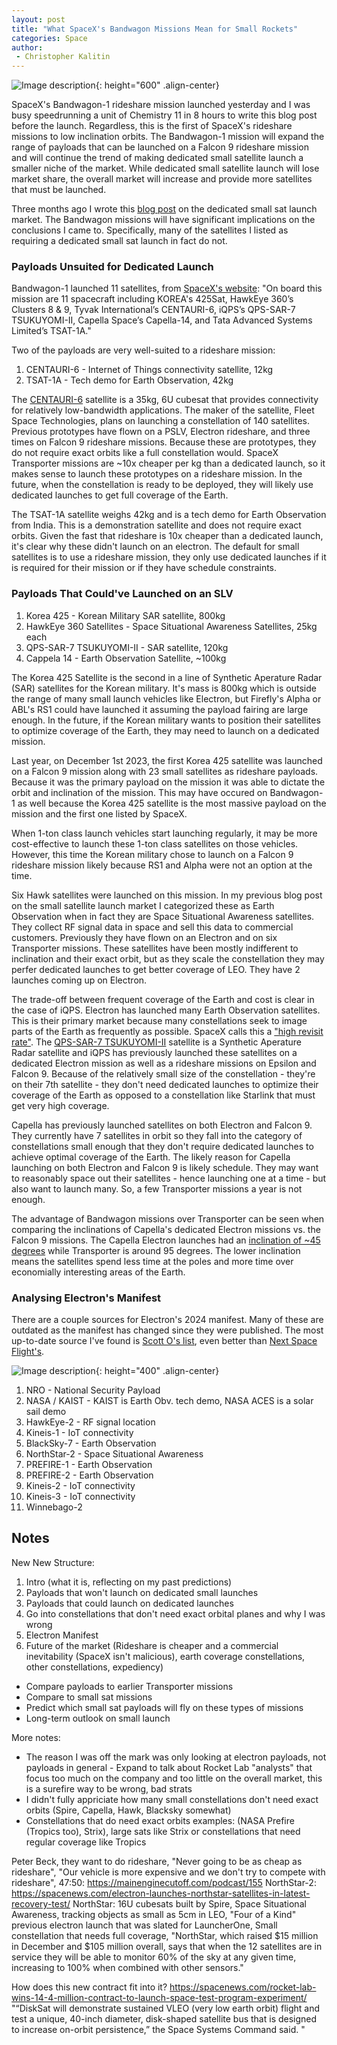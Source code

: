 ```yaml
---
layout: post
title: "What SpaceX's Bandwagon Missions Mean for Small Rockets"
categories: Space
author:
 - Christopher Kalitin
---
```

<head>
    <meta property="og:image" content="{{site.url}}/assets/images//stoke-nova-perfect/hop.jpg">
</head>

![Image description]({{site.url}}/assets/images/covers/spacex-bandwagon-mission.jpg){: height="600" .align-center}

SpaceX's Bandwagon-1 rideshare mission launched yesterday and I was busy speedrunning a unit of Chemistry 11 in 8 hours to write this blog post before the launch. Regardless, this is the first of SpaceX's rideshare missions to low inclination orbits. The Bandwagon-1 mission will expand the range of payloads that can be launched on a Falcon 9 rideshare mission and will continue the trend of making dedicated small satellite launch a smaller niche of the market. While dedicated small satellite launch will lose market share, the overall market will increase and provide more satellites that must be launched.

Three months ago I wrote this <a href="https://ckalitin.github.io/technology/2024/02/10/smallsats-vs-rideshare.html">blog post</a> on the dedicated small sat launch market. The Bandwagon missions will have significant implications on the conclusions I came to. Specifically, many of the satellites I listed as requiring a dedicated small sat launch in fact do not.

### <b>Payloads Unsuited for Dedicated Launch</b>

Bandwagon-1 launched 11 satellites, from <a href="https://www.spacex.com/launches/mission/?missionId=bandwagon-1">SpaceX's website</a>: "On board this mission are 11 spacecraft including KOREA's 425Sat, HawkEye 360’s Clusters 8 & 9, Tyvak International’s CENTAURI-6, iQPS’s QPS-SAR-7 TSUKUYOMI-II, Capella Space’s Capella-14, and Tata Advanced Systems Limited’s TSAT-1A."

Two of the payloads are very well-suited to a rideshare mission:
1. CENTAURI-6   - Internet of Things connectivity satellite, 12kg
2. TSAT-1A      - Tech demo for Earth Observation, 42kg

The <a href="https://space.skyrocket.de/doc_sdat/centauri-6.htm">CENTAURI-6</a> satellite is a 35kg, 6U cubesat that provides connectivity for relatively low-bandwidth applications. The maker of the satellite, Fleet Space Technologies, plans on launching a constellation of 140 satellites. Previous prototypes have flown on a PSLV, Electron rideshare, and three times on Falcon 9 rideshare missions. Because these are prototypes, they do not require exact orbits like a full constellation would. SpaceX Transporter missions are ~10x cheaper per kg than a dedicated launch, so it makes sense to launch these prototypes on a rideshare mission. In the future, when the constellation is ready to be deployed, they will likely use dedicated launches to get full coverage of the Earth.

The TSAT-1A satellite weighs 42kg and is a tech demo for Earth Observation from India. This is a demonstration satellite and does not require exact orbits. Given the fast that rideshare is 10x cheaper than a dedicated launch, it's clear why these didn't launch on an electron. The default for small satellites is to use a rideshare mission, they only use dedicated launches if it is required for their mission or if they have schedule constraints.

### <b>Payloads That Could've Launched on an SLV</b>

1. Korea 425                - Korean Military SAR satellite, 800kg
2. HawkEye 360 Satellites   - Space Situational Awareness Satellites, 25kg each
3. QPS-SAR-7 TSUKUYOMI-II   - SAR satellite, 120kg
4. Cappela 14               - Earth Observation Satellite, ~100kg

The Korea 425 Satellite is the second in a line of Synthetic Aperature Radar (SAR) satellites for the Korean military. It's mass is 800kg which is outside the range of many small launch vehicles like Electron, but Firefly's Alpha or ABL's RS1 could have launched it assuming the payload fairing are large enough. In the future, if the Korean military wants to position their satellites to optimize coverage of the Earth, they may need to launch on a dedicated mission. 

Last year, on December 1st 2023, the first Korea 425 satellite was launched on a Falcon 9 mission along with 23 small satellites as rideshare payloads. Because it was the primary payload on the mission it was able to dictate the orbit and inclination of the mission. This may have occured on Bandwagon-1 as well because the Korea 425 satellite is the most massive payload on the mission and the first one listed by SpaceX.

When 1-ton class launch vehicles start launching regularly, it may be more cost-effective to launch these 1-ton class satellites on those vehicles. However, this time the Korean military chose to launch on a Falcon 9 rideshare mission likely because RS1 and Alpha were not an option at the time.

Six Hawk satellites were launched on this mission. In my previous blog post on the small satellite launch market I categorized these as Earth Observation when in fact they are Space Situational Awareness satellites. They collect RF signal data in space and sell this data to commercial customers. Previously they have flown on an Electron and on six Transporter missions. These satellites have been mostly indifferent to inclination and their exact orbit, but as they scale the constellation they may perfer dedicated launches to get better coverage of LEO. They have 2 launches coming up on Electron.

The trade-off between frequent coverage of the Earth and cost is clear in the case of iQPS. Electron has launched many Earth Observation satellites. This is their primary market because many constellations seek to image parts of the Earth as frequently as possible. SpaceX calls this a <a href="https://x.com/SpaceX/status/1777111200624791583">"high revisit rate"</a>. The <a href="https://space.skyrocket.de/doc_sdat/qps-sar-3.htm">QPS-SAR-7 TSUKUYOMI-II</a> satellite is a Synthetic Aperature Radar satellite and iQPS has previously launched these satellites on a dedicated Electron mission as well as a rideshare missions on Epsilon and Falcon 9. Because of the relatively small size of the constellation - they're on their 7th satellite - they don't need dedicated launches to optimize their coverage of the Earth as opposed to a constellation like Starlink that must get very high coverage.

Capella has previously launched satellites on both Electron and Falcon 9. They currently have 7 satellites in orbit so they fall into the category of constellations small enough that they don't require dedicated launches to achieve optimal coverage of the Earth. The likely reason for Capella launching on both Electron and Falcon 9 is likely schedule. They may want to reasonably space out their satellites - hence launching one at a time - but also want to launch many. So, a few Transporter missions a year is not enough. 

The advantage of Bandwagon missions over Transporter can be seen when comparing the inclinations of Capella's dedicated Electron missions vs. the Falcon 9 missions. The Capella Electron launches had an <a href="https://en.wikipedia.org/wiki/Capella_Space">inclination of ~45 degrees</a> while Transporter is around 95 degrees. The lower inclination means the satellites spend less time at the poles and more time over economially interesting areas of the Earth. 

### <b>Analysing Electron's Manifest</b>

There are a couple sources for Electron's 2024 manifest. Many of these are outdated as the manifest has changed since they were published. The most up-to-date source I've found is <a href="https://x.com/scotto2050/status/1774467309987569689">Scott O's list</a>, even better than <a href="https://nextspaceflight.com/launches/rockets/upcoming/10/">Next Space Flight's</a>.

![Image description]({{site.url}}/assets/images/spacex-bandwagon-mission/Scott-O-Manifest.jpeg){: height="400" .align-center}

1. NRO              - National Security Payload
2. NASA / KAIST     - KAIST is Earth Obv. tech demo, NASA ACES is a solar sail demo
3. HawkEye-2        - RF signal location
4. Kineis-1         - IoT connectivity
5. BlackSky-7       - Earth Observation
6. NorthStar-2      - Space Situational Awareness
7. PREFIRE-1        - Earth Observation
8. PREFIRE-2        - Earth Observation
9. Kineis-2         - IoT connectivity
10. Kineis-3         - IoT connectivity
11. Winnebago-2

## <b>Notes</b>

New New Structure:
1. Intro (what it is, reflecting on my past predictions)
2. Payloads that won't launch on dedicated small launches
3. Payloads that could launch on dedicated launches
4. Go into constellations that don't need exact orbital planes and why I was wrong
5. Electron Manifest
6. Future of the market (Rideshare is cheaper and a commercial inevitability (SpaceX isn't malicious), earth coverage constellations, other constellations, expediency)

* Compare payloads to earlier Transporter missions
* Compare to small sat missions
* Predict which small sat payloads will fly on these types of missions
* Long-term outlook on small launch

More notes:
* The reason I was off the mark was only looking at electron payloads, not payloads in general - Expand to talk about Rocket Lab "analysts" that focus too much on the company and too little on the overall market, this is a surefire way to be wrong, bad strats
* I didn't fully appriciate how many small constellations don't need exact orbits (Spire, Capella, Hawk, Blacksky somewhat)
* Constellations that do need exact orbits examples: (NASA Prefire (Tropics too), Strix), large sats like Strix or constellations that need regular coverage like Tropics

Peter Beck, they want to do rideshare, "Never going to be as cheap as rideshare", "Our vehicle is more expensive and we don't try to compete with rideshare", 47:50: https://mainenginecutoff.com/podcast/155
NorthStar-2: https://spacenews.com/electron-launches-northstar-satellites-in-latest-recovery-test/
NorthStar: 16U cubesats built by Spire, Space Situational Awareness, tracking objects as small as 5cm in LEO, "Four of a Kind" previous electron launch that was slated for LauncherOne, Small constellation that needs full coverage, "NorthStar, which raised $15 million in December and $105 million overall, says that when the 12 satellites are in service they will be able to monitor 60% of the sky at any given time, increasing to 100% when combined with other sensors."

How does this new contract fit into it?
https://spacenews.com/rocket-lab-wins-14-4-million-contract-to-launch-space-test-program-experiment/
"“DiskSat will demonstrate sustained VLEO (very low earth orbit) flight and test a unique, 40-inch diameter, disk-shaped satellite bus that is designed to increase on-orbit persistence,” the Space Systems Command said. "

